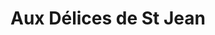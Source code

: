 ---
title: "Aux Délices de St Jean"
url: /saint-jean-le-blanc/aux-delices-de-st-jean/
shop: boulangerie
---